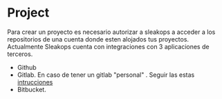 # Project

Para crear un proyecto es necesario autorizar a sleakops a acceder a los repositorios de una cuenta donde esten alojados tus proyectos.
Actualmente Sleakops cuenta con integraciones con 3 aplicaciones de terceros. 

- Github
- Gitlab. En caso de tener un gitlab "personal" . Seguir las estas [intrucciones](project/gitlab.md) 
- Bitbucket. 